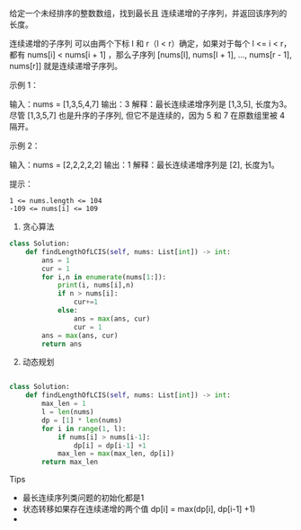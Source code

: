 给定一个未经排序的整数数组，找到最长且 连续递增的子序列，并返回该序列的长度。

连续递增的子序列 可以由两个下标 l 和 r（l < r）确定，如果对于每个 l <= i < r，都有 nums[i] < nums[i + 1] ，那么子序列 [nums[l], nums[l + 1], ..., nums[r - 1], nums[r]] 就是连续递增子序列。

 

示例 1：

输入：nums = [1,3,5,4,7]
输出：3
解释：最长连续递增序列是 [1,3,5], 长度为3。
尽管 [1,3,5,7] 也是升序的子序列, 但它不是连续的，因为 5 和 7 在原数组里被 4 隔开。 

示例 2：

输入：nums = [2,2,2,2,2]
输出：1
解释：最长连续递增序列是 [2], 长度为1。

 

提示：

    1 <= nums.length <= 104
    -109 <= nums[i] <= 109



1. 贪心算法

```python
class Solution:
    def findLengthOfLCIS(self, nums: List[int]) -> int:
        ans = 1
        cur = 1 
        for i,n in enumerate(nums[1:]):
            print(i, nums[i],n)
            if n > nums[i]:
                cur+=1
            else:
                ans = max(ans, cur)
                cur = 1 
        ans = max(ans, cur)
        return ans 

```



2. 动态规划

```python

class Solution:
    def findLengthOfLCIS(self, nums: List[int]) -> int:
        max_len = 1 
        l = len(nums)
        dp = [1] * len(nums)
        for i in range(1, l):
            if nums[i] > nums[i-1]:
                dp[i] = dp[i-1] +1
            max_len = max(max_len, dp[i])
        return max_len
```



Tips

- 最长连续序列类问题的初始化都是1 
- 状态转移如果存在连续递增的两个值 dp[i] = max(dp[i], dp[i-1] +1)
- 
